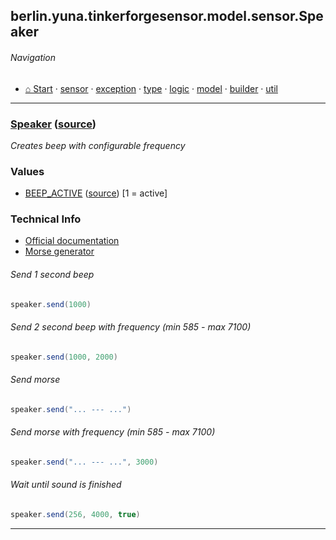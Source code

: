 ## berlin.yuna.tinkerforgesensor.model.sensor.Speaker
###### Navigation
* [⌂ Start](https://github.com/YunaBraska/tinkerforge-sensor/blob/master/readmeDoc/README.md) · [sensor](https://github.com/YunaBraska/tinkerforge-sensor/blob/master/readmeDoc/berlin/yuna/tinkerforgesensor/model/sensor/README.md) · [exception](https://github.com/YunaBraska/tinkerforge-sensor/blob/master/readmeDoc/berlin/yuna/tinkerforgesensor/model/exception/README.md) · [type](https://github.com/YunaBraska/tinkerforge-sensor/blob/master/readmeDoc/berlin/yuna/tinkerforgesensor/model/type/README.md) · [logic](https://github.com/YunaBraska/tinkerforge-sensor/blob/master/readmeDoc/berlin/yuna/tinkerforgesensor/logic/README.md) · [model](https://github.com/YunaBraska/tinkerforge-sensor/blob/master/readmeDoc/berlin/yuna/tinkerforgesensor/model/README.md) · [builder](https://github.com/YunaBraska/tinkerforge-sensor/blob/master/readmeDoc/berlin/yuna/tinkerforgesensor/model/builder/README.md) · [util](https://github.com/YunaBraska/tinkerforge-sensor/blob/master/readmeDoc/berlin/yuna/tinkerforgesensor/util/README.md)

---
### [Speaker](https://github.com/YunaBraska/tinkerforge-sensor/blob/master/readmeDoc/berlin/yuna/tinkerforgesensor/model/sensor/Speaker.md) ([source](https://github.com/YunaBraska/tinkerforge-sensor/blob/master/src/main/java/berlin/yuna/tinkerforgesensor/model/sensor/Speaker.java))

 *Creates beep with configurable frequency*
 
### Values
 * [BEEP_ACTIVE](https://github.com/YunaBraska/tinkerforge-sensor/blob/master/readmeDoc/berlin/yuna/tinkerforgesensor/model/type/ValueType.md) ([source](https://github.com/YunaBraska/tinkerforge-sensor/blob/master/src/main/java/berlin/yuna/tinkerforgesensor/model/type/ValueType.java))  [1 = active] 
### Technical Info
 * [Official documentation](https://www.tinkerforge.com/de/doc/Hardware/Bricklets/Piezo_Speaker.html)
 * [Morse generator](https://morsecode.scphillips.com/translator.html) 
###### Send 1 second beep
 
```java
speaker.send(1000)
```
 
###### Send 2 second beep with frequency (min 585 - max 7100)
 
```java
speaker.send(1000, 2000)
```
 
###### Send morse
 
```java
speaker.send("... --- ...")
```
 
###### Send morse with frequency (min 585 - max 7100)
 
```java
speaker.send("... --- ...", 3000)
```
 
###### Wait until sound is finished
 
```java
speaker.send(256, 4000, true)
```

--- 
